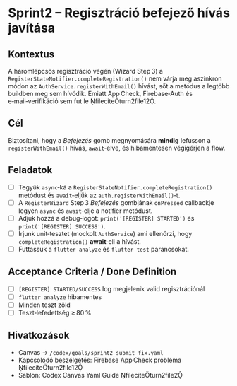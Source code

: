 # Sprint2 – Regisztráció befejező hívás javítása

## Kontextus

A háromlépcsős regisztráció végén (Wizard Step 3) a `RegisterStateNotifier.completeRegistration()` nem várja meg aszinkron módon az `AuthService.registerWithEmail()` hívást, sőt a metódus a legtöbb buildben meg sem hívódik. Emiatt App Check, Firebase‑Auth és e‑mail‑verifikáció sem fut le fileciteturn2file12.

## Cél

Biztosítani, hogy a *Befejezés* gomb megnyomására **mindig** lefusson a `registerWithEmail()` hívás, `await`‑elve, és hibamentesen végigérjen a flow.

## Feladatok

* [ ] Tegyük `async`‑ká a `RegisterStateNotifier.completeRegistration()` metódust és `await`‑eljük az `auth.registerWithEmail()`‑t.
* [ ] A `RegisterWizard` Step 3 *Befejezés* gombjának `onPressed` callbackje legyen `async` és `await`‑elje a notifier metódust.
* [ ] Adjuk hozzá a debug‑logot: `print('[REGISTER] STARTED')` és `print('[REGISTER] SUCCESS')`.
* [ ] Írjunk unit‑tesztet (mockolt `AuthService`) ami ellenőrzi, hogy `completeRegistration()` **await**‑eli a hívást.
* [ ] Futtassuk a `flutter analyze` és `flutter test` parancsokat.

## Acceptance Criteria / Done Definition

* [ ] `[REGISTER] STARTED/SUCCESS` log megjelenik valid regisztrációnál
* [ ] `flutter analyze` hibamentes
* [ ] Minden teszt zöld
* [ ] Teszt‑lefedettség ≥ 80 %

## Hivatkozások

* Canvas → `/codex/goals/sprint2_submit_fix.yaml`
* Kapcsolódó beszélgetés: Firebase App Check probléma fileciteturn2file12
* Sablon: Codex Canvas Yaml Guide fileciteturn2file2
